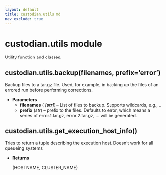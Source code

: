 ```yaml
---
layout: default
title: custodian.utils.md
nav_exclude: true
---
```


# custodian.utils module

Utility function and classes.

## custodian.utils.backup(filenames, prefix=’error’)

Backup files to a tar.gz file. Used, for example, in backing up the
files of an errored run before performing corrections.

* **Parameters**
  * **filenames** (    *[**str**]*) – List of files to backup. Supports wildcards, e.g.,
     *.*.
  * **prefix** (*str*) – prefix to the files. Defaults to error, which means a
    series of error.1.tar.gz, error.2.tar.gz, … will be generated.

## custodian.utils.get_execution_host_info()

Tries to return a tuple describing the execution host.
Doesn’t work for all queueing systems

* **Returns**

  (HOSTNAME, CLUSTER_NAME)